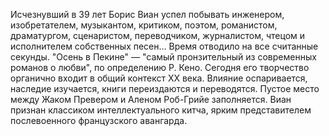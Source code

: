 <!--2017-01-02 12:49:30-->
Исчезнувший в 39 лет Борис Виан успел побывать инженером, изобретателем, музыкантом, критиком, поэтом, романистом, драматургом, сценаристом, переводчиком, журналистом, чтецом и исполнителем собственных песен... Время отводило на все считанные секунды.
    "Осень в Пекине" — "самый пронзительный из современных романов о любви", по определению Р. Кено. Сегодня его творчество органично входит в общий контекст XX века. Влияние оспаривается, наследие изучается, книги переиздаются и переводятся. Пустое место между Жаком Превером и Аленом Роб-Грийе заполняется. Виан признан классиком интеллектуального китча, ярким представителем послевоенного французского авангарда.
